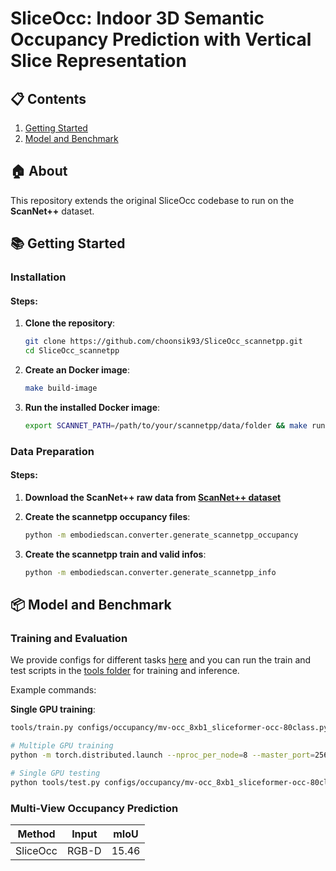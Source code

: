 # SliceOcc: Indoor 3D Semantic Occupancy Prediction with Vertical Slice Representation

## 📋 Contents

1. [Getting Started](#📚-getting-started)
2. [Model and Benchmark](#📦-model-and-benchmark)

## 🏠 About

This repository extends the original SliceOcc codebase to run on the **ScanNet++** dataset.

## 📚 Getting Started

### Installation

#### Steps:

1. **Clone the repository**:
    ```bash
    git clone https://github.com/choonsik93/SliceOcc_scannetpp.git
    cd SliceOcc_scannetpp
    ```

2. **Create an Docker image**:
    ```bash
    make build-image
    ```

3. **Run the installed Docker image**:
    ```bash
    export SCANNET_PATH=/path/to/your/scannetpp/data/folder && make run
    ```

### Data Preparation

#### Steps:

1. **Download the ScanNet++ raw data from [ScanNet++ dataset](https://scannetpp.mlsg.cit.tum.de/scannetpp/)**

2. **Create the scannetpp occupancy files**:
    ```bash
    python -m embodiedscan.converter.generate_scannetpp_occupancy
    ```

1. **Create the scannetpp train and valid infos**:
    ```bash
    python -m embodiedscan.converter.generate_scannetpp_info
    ```

## 📦 Model and Benchmark

### Training and Evaluation

We provide configs for different tasks [here](configs/) and you can run the train and test scripts in the [tools folder](tools/) for training and inference.

Example commands:

**Single GPU training**:
```bash
tools/train.py configs/occupancy/mv-occ_8xb1_sliceformer-occ-80class.py --work-dir=work_dirs/sliceocc

# Multiple GPU training
python -m torch.distributed.launch --nproc_per_node=8 --master_port=25622 tools/train.py configs/occupancy/mv-occ_8xb1_sliceformer-occ-80class.py --launcher='pytorch' --work-dir=work_dirs/sliceocc
```

```bash
# Single GPU testing
python tools/test.py configs/occupancy/mv-occ_8xb1_sliceformer-occ-80class.py work_dirs/sliceocc/epoch_24.pth

```

### Multi-View Occupancy Prediction

| Method | Input | mIoU | 
|:------:|:-----:|:----:|
| SliceOcc | RGB-D | 15.46| 





